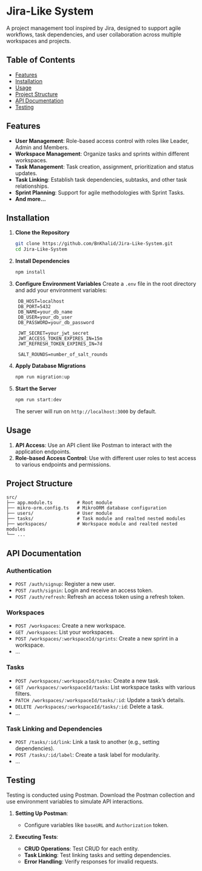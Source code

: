 # **Jira-Like System**

A project management tool inspired by Jira, designed to support agile workflows, task dependencies, and user collaboration across multiple workspaces and projects.

## **Table of Contents**
- [Features](#features)
- [Installation](#installation)
- [Usage](#usage)
- [Project Structure](#project-structure)
- [API Documentation](#api-documentation)
- [Testing](#testing)

## **Features**

- **User Management**: Role-based access control with roles like Leader, Admin and Members.
- **Workspace Management**: Organize tasks and sprints within different workspaces.
- **Task Management**: Task creation, assignment, prioritization and status updates.
- **Task Linking**: Establish task dependencies, subtasks, and other task relationships.
- **Sprint Planning**: Support for agile methodologies with Sprint Tasks.
- **And more...**

## **Installation**

1. **Clone the Repository**
   ```bash
   git clone https://github.com/BnKhalid/Jira-Like-System.git
   cd Jira-Like-System
   ```

2. **Install Dependencies**
   ```bash
   npm install
   ```

3. **Configure Environment Variables**
   Create a `.env` file in the root directory and add your environment variables:
   ```plaintext
    DB_HOST=localhost
    DB_PORT=5432
    DB_NAME=your_db_name
    DB_USER=your_db_user
    DB_PASSWORD=your_db_password

    JWT_SECRET=your_jwt_secret
    JWT_ACCESS_TOKEN_EXPIRES_IN=15m
    JWT_REFRESH_TOKEN_EXPIRES_IN=7d

    SALT_ROUNDS=number_of_salt_rounds
   ```

4. **Apply Database Migrations**
   ```bash
   npm run migration:up
   ```

5. **Start the Server**
   ```bash
   npm run start:dev
   ```

   The server will run on `http://localhost:3000` by default.

## **Usage**

1. **API Access**: Use an API client like Postman to interact with the application endpoints.
2. **Role-based Access Control**: Use with different user roles to test access to various endpoints and permissions.

## **Project Structure**

```
src/
├── app.module.ts         # Root module
├── mikro-orm.config.ts   # MikroORM database configuration
├── users/                # User module
├── tasks/                # Task module and realted nested modules
├── workspaces/           # Workspace module and realted nested modules
└── ...
```

## **API Documentation**

### **Authentication**
- `POST /auth/signup`: Register a new user.
- `POST /auth/signin`: Login and receive an access token.
- `POST /auth/refresh`: Refresh an access token using a refresh token.

### **Workspaces**
- `POST /workspaces`: Create a new workspace.
- `GET /workspaces`: List your workspaces.
- `POST /workspaces/:workspaceId/sprints`: Create a new sprint in a workspace.
- ...

### **Tasks**
- `POST /workspaces/:workspaceId/tasks`: Create a new task.
- `GET /workspaces/:workspaceId/tasks`: List workspace tasks with various filters.
- `PATCH /workspaces/:workspaceId/tasks/:id`: Update a task’s details.
- `DELETE /workspaces/:workspaceId/tasks/:id`: Delete a task.
- ...

### **Task Linking and Dependencies**
- `POST /tasks/:id/link`: Link a task to another (e.g., setting dependencies).
- `POST /tasks/:id/label`: Create a task label for modularity.
- ...

## **Testing**

Testing is conducted using Postman. Download the Postman collection and use environment variables to simulate API interactions.

1. **Setting Up Postman**:
   - Configure variables like `baseURL` and `Authorization` token.

2. **Executing Tests**:
   - **CRUD Operations**: Test CRUD for each entity.
   - **Task Linking**: Test linking tasks and setting dependencies.
   - **Error Handling**: Verify responses for invalid requests.